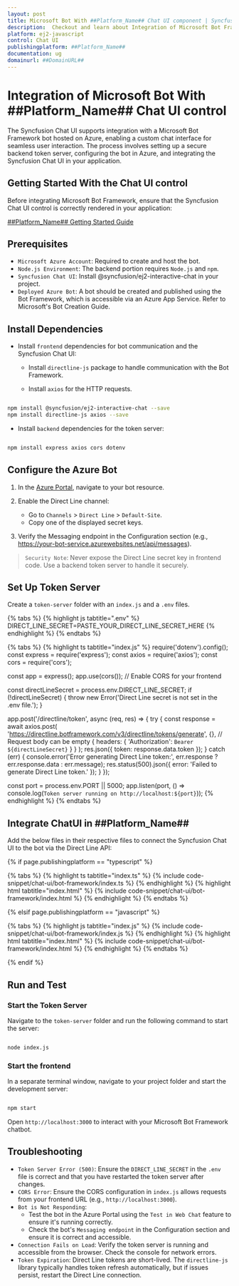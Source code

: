 ```yaml
---
layout: post
title: Microsoft Bot With ##Platform_Name## Chat UI component | Syncfusion
description:  Checkout and learn about Integration of Microsoft Bot Framework With ##Platform_Name## Chat UI component of Syncfusion Essential JS 2 and more details.
platform: ej2-javascript
control: Chat UI
publishingplatform: ##Platform_Name##
documentation: ug
domainurl: ##DomainURL##
---
```


# Integration of Microsoft Bot With ##Platform_Name## Chat UI control

The Syncfusion Chat UI supports integration with a Microsoft Bot Framework bot hosted on Azure, enabling a custom chat interface for seamless user interaction. The process involves setting up a secure backend token server, configuring the bot in Azure, and integrating the Syncfusion Chat UI in your application.

## Getting Started With the Chat UI control

Before integrating Microsoft Bot Framework, ensure that the Syncfusion Chat UI control is correctly rendered in your application:

[##Platform_Name## Getting Started Guide](../getting-started)

## Prerequisites

* `Microsoft Azure Account`: Required to create and host the bot.
* `Node.js Environment`: The backend portion requires `Node.js` and `npm`.
* `Syncfusion Chat UI`: Install @syncfusion/ej2-interactive-chat in your  project.
* `Deployed Azure Bot`: A bot should be created and published using the Bot Framework, which is accessible via an Azure App Service. Refer to Microsoft's Bot Creation Guide.

## Install Dependencies

* Install `frontend` dependencies for bot communication and the Syncfusion Chat UI:

    * Install `directline-js` package to handle communication with the Bot Framework.

    * Install `axios` for the HTTP requests.

```bash

npm install @syncfusion/ej2-interactive-chat --save
npm install directline-js axios --save

```

* Install `backend` dependencies for the token server:

```bash

npm install express axios cors dotenv

```

## Configure the Azure Bot

1. In the [Azure Portal](https://portal.azure.com/#home), navigate to your bot resource.

2. Enable the Direct Line channel:
    * Go to `Channels` > `Direct Line` > `Default-Site`.
    * Copy one of the displayed secret keys.

3. Verify the Messaging endpoint in the Configuration section (e.g., https://your-bot-service.azurewebsites.net/api/messages).

> `Security Note`: Never expose the Direct Line secret key in frontend code. Use a backend token server to handle it securely.

##  Set Up Token Server

Create a `token-server` folder with an `index.js` and a `.env` files.

{% tabs %}
{% highlight js tabtitle=".env" %}
DIRECT_LINE_SECRET=PASTE_YOUR_DIRECT_LINE_SECRET_HERE
{% endhighlight %}
{% endtabs %}

{% tabs %}
{% highlight ts tabtitle="index.js" %}
require('dotenv').config();
const express = require('express');
const axios = require('axios');
const cors = require('cors');

const app = express();
app.use(cors()); // Enable CORS for your frontend

const directLineSecret = process.env.DIRECT_LINE_SECRET;
if (!directLineSecret) {
    throw new Error('Direct Line secret is not set in the .env file.');
}

app.post('/directline/token', async (req, res) => {
    try {
        const response = await axios.post(
            'https://directline.botframework.com/v3/directline/tokens/generate',
            {}, // Request body can be empty
            {
                headers: {
                    'Authorization': `Bearer ${directLineSecret}`
                }
            }
        );
        res.json({ token: response.data.token });
    } catch (err) {
        console.error('Error generating Direct Line token:', err.response ? err.response.data : err.message);
        res.status(500).json({ error: 'Failed to generate Direct Line token.' });
    }
});

const port = process.env.PORT || 5000;
app.listen(port, () => console.log(`Token server running on http://localhost:${port}`));
{% endhighlight %}
{% endtabs %}

## Integrate ChatUI in ##Platform_Name##

Add the below files in their respective files to connect the Syncfusion Chat UI to the bot via the Direct Line API:

{% if page.publishingplatform == "typescript" %}

{% tabs %}
{% highlight ts tabtitle="index.ts" %}
{% include code-snippet/chat-ui/bot-framework/index.ts %}
{% endhighlight %}
{% highlight html tabtitle="index.html" %}
{% include code-snippet/chat-ui/bot-framework/index.html %}
{% endhighlight %}
{% endtabs %}       

{% elsif page.publishingplatform == "javascript" %}

{% tabs %}
{% highlight js tabtitle="index.js" %}
{% include code-snippet/chat-ui/bot-framework/index.js %}
{% endhighlight %}
{% highlight html tabtitle="index.html" %}
{% include code-snippet/chat-ui/bot-framework/index.html %}
{% endhighlight %}
{% endtabs %}

{% endif %}

## Run and Test

### Start the Token Server

Navigate to the `token-server` folder and run the following command to start the server:

```bash

node index.js

```

### Start the frontend

In a separate terminal window, navigate to your project folder and start the development server:

```bash

npm start

```
Open `http://localhost:3000` to interact with your Microsoft Bot Framework chatbot.

## Troubleshooting

* `Token Server Error (500)`: Ensure the `DIRECT_LINE_SECRET` in the `.env` file is correct and that you have restarted the token server after changes.
* `CORS Error`: Ensure the CORS configuration in `index.js` allows requests from your frontend URL (e.g., `http://localhost:3000`).
* `Bot is Not Responding`:
  - Test the bot in the Azure Portal using the `Test in Web Chat` feature to ensure it's running correctly.
  - Check the bot's `Messaging endpoint` in the Configuration section and ensure it is correct and accessible.
* `Connection Fails on Load`: Verify the token server is running and accessible from the browser. Check the console for network errors.
* `Token Expiration`: Direct Line tokens are short-lived. The `directline-js` library typically handles token refresh automatically, but if issues persist, restart the Direct Line connection.
